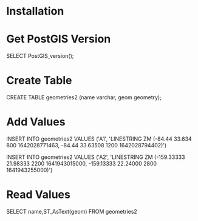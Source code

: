 # Installation

# Get PostGIS Version
SELECT PostGIS_version();

# Create Table
CREATE TABLE geometries2 (name varchar, geom geometry);

# Add Values

INSERT INTO geometries2 VALUES
  ('A1', 'LINESTRING ZM (-84.44 33.634 800 1642028771463, -84.44 33.63508 1200 1642028794402)')


INSERT INTO geometries2 VALUES
  ('A2', 'LINESTRING ZM (-159.33333 21.98333 2200 1641943015000, -159.13333 22.24000 2800 1641943255000)')
  
# Read Values

SELECT name,ST_AsText(geom) FROM geometries2
